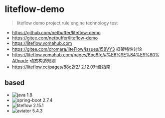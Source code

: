 # liteflow-demo
> liteflow demo project,rule engine technology test

* https://github.com/netbuffer/liteflow-demo
* https://gitee.com/netbuffer/liteflow-demo
* https://liteflow.yomahub.com
* https://gitee.com/dromara/liteFlow/issues/I58VY3 框架特性讨论
* https://liteflow.yomahub.com/pages/6bc8fe/#%E6%9E%84%E9%80%A0node 动态构造规则
* https://liteflow.cc/pages/88c2f2/ 2.12.0升级指南

## based

* ![java 1.8](https://img.shields.io/static/v1?label=java&message=1.8&color=blue)
* ![spring-boot 2.7.4](https://img.shields.io/static/v1?label=spring-boot&message=2.7.15&color=blue)
* ![liteflow 2.15.1](https://img.shields.io/static/v1?label=liteflow&message=2.15.1&color=FF583B)
* ![aviator 5.4.3](https://img.shields.io/static/v1?label=aviator&message=5.4.3&color=679FF4)
